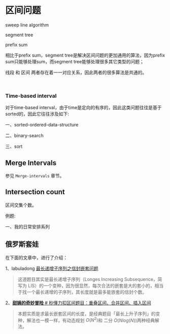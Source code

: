 # 区间问题

sweep line algorithm

segment tree 

prefix sum



相比于prefix sum，segment tree是解决区间问题的更加通用的算法，因为prefix sum只能够处理sum，而segment tree能够处理很多其它类型的问题；



线段 和 区间 两者存在着一一对应关系，因此两者的很多算法是共通的。

​	

### Time-based interval

对于time-based interval，由于time是定向的有序的，因此这类问题往往是基于sorted的，因此它往往涉及如下:

一、sorted-ordered-data-structure

二、binary-search

三、sort



## Merge Intervals

参见 `Merge-intervals` 章节。



## Intersection count

区间交集个数。

例题:

一、我的日常安排系列



## 俄罗斯套娃

在下面的文章中，进行了介绍：

1、labuladong [最长递增子序列之信封嵌套问题](https://mp.weixin.qq.com/s/PSDCjKlTh8MtANdgi-QIug) 

> 这道题目其实是最长递增子序列（Longes Increasing Subsequence，简写为 LIS）的一个变种，因为很显然，每次合法的嵌套是大的套小的，相当于找一个最长递增的子序列，其长度就是最多能嵌套的信封个数。

2、[**甜姨的奇妙冒险** # 秒懂力扣区间题目：重叠区间、合并区间、插入区间](https://mp.weixin.qq.com/s/ioUlNa4ZToCrun3qb4y4Ow)

> 本题实质是求最长嵌套区间的长度，是经典题目「最长上升子序列」的变种，解法也一模一样，有动态规划 $O(N^2)$和 二分 $O(Nlog(N))$两种经典解法。

